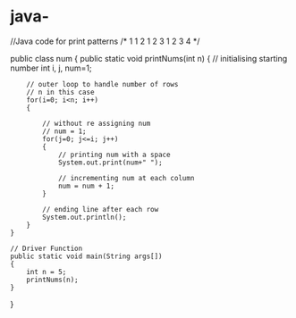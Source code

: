 # java-
//Java code for print patterns
/*
1
1 2
1 2 3
1 2 3 4
*/

 
public class num {
     public static void printNums(int n)
    {
        // initialising starting number
        int i, j, num=1;
         
        // outer loop to handle number of rows
        // n in this case
        for(i=0; i<n; i++)
        {
 
            // without re assigning num
            // num = 1;
            for(j=0; j<=i; j++)
            {
                // printing num with a space
                System.out.print(num+" ");
                 
                // incrementing num at each column
                num = num + 1;
            }
 
            // ending line after each row
            System.out.println();
        }
    }
     
    // Driver Function
    public static void main(String args[])
    {
        int n = 5;
        printNums(n);
    }
}
